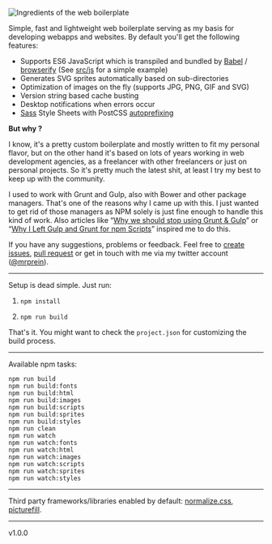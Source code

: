![Ingredients of the web boilerplate](https://mzdr.github.io/web-boilerplate/ingredients.png)

Simple, fast and lightweight web boilerplate serving as my basis for developing webapps and websites. By default you'll get the following features:

- Supports ES6 JavaScript which is transpiled and bundled by [Babel](https://babeljs.io/) / [browserify](http://browserify.org/) (See [src/js](src/js) for a simple example)
- Generates SVG sprites automatically based on sub-directories
- Optimization of images on the fly (supports JPG, PNG, GIF and SVG)
- Version string based cache busting
- Desktop notifications when errors occur
- [Sass](http://sass-lang.com/) Style Sheets with PostCSS [autoprefixing](https://github.com/postcss/autoprefixer)

**But why ?**

I know, it's a pretty custom boilerplate and mostly written to fit my personal flavor, but on the other hand it's based on lots of years working in web development agencies, as a freelancer with other freelancers or just on personal projects. So it's pretty much the latest shit, at least I try my best to keep up with the community.

I used to work with Grunt and Gulp, also with Bower and other package managers. That's one of the reasons why I came up with this. I just wanted to get rid of those managers as NPM solely is just fine enough to handle this kind of work. Also articles like “[Why we should stop using Grunt & Gulp](http://blog.keithcirkel.co.uk/why-we-should-stop-using-grunt/)” or “[Why I Left Gulp and Grunt for npm Scripts](https://medium.com/@housecor/why-i-left-gulp-and-grunt-for-npm-scripts-3d6853dd22b8)” inspired me to do this.

If you have any suggestions, problems or feedback. Feel free to [create issues](https://github.com/mzdr/web-boilerplate/issues/new), [pull request](https://github.com/mzdr/web-boilerplate/pulls) or get in touch with me via my twitter account ([@mrprein](https://twitter.com/mrprein)).


---

Setup is dead simple. Just run:

1. `npm install`

3. `npm run build`

That's it. You might want to check the `project.json` for customizing the build process.

---

 Available npm tasks:

`npm run build`  
`npm run build:fonts`  
`npm run build:html`  
`npm run build:images`  
`npm run build:scripts`  
`npm run build:sprites`  
`npm run build:styles`  
`npm run clean`  
`npm run watch`  
`npm run watch:fonts`  
`npm run watch:html`  
`npm run watch:images`  
`npm run watch:scripts`  
`npm run watch:sprites`  
`npm run watch:styles`  

---

Third party frameworks/libraries enabled by default: [normalize.css](https://necolas.github.io/normalize.css/), [picturefill](https://scottjehl.github.io/picturefill/).

---

v1.0.0
